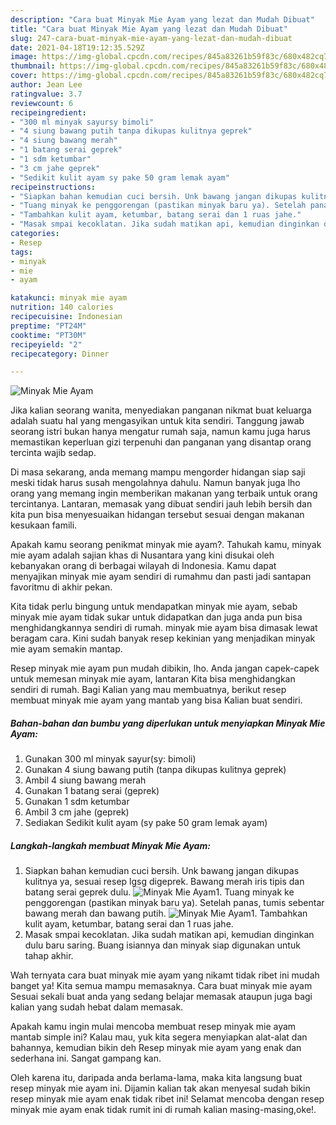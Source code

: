 ```yaml
---
description: "Cara buat Minyak Mie Ayam yang lezat dan Mudah Dibuat"
title: "Cara buat Minyak Mie Ayam yang lezat dan Mudah Dibuat"
slug: 247-cara-buat-minyak-mie-ayam-yang-lezat-dan-mudah-dibuat
date: 2021-04-18T19:12:35.529Z
image: https://img-global.cpcdn.com/recipes/845a83261b59f83c/680x482cq70/minyak-mie-ayam-foto-resep-utama.jpg
thumbnail: https://img-global.cpcdn.com/recipes/845a83261b59f83c/680x482cq70/minyak-mie-ayam-foto-resep-utama.jpg
cover: https://img-global.cpcdn.com/recipes/845a83261b59f83c/680x482cq70/minyak-mie-ayam-foto-resep-utama.jpg
author: Jean Lee
ratingvalue: 3.7
reviewcount: 6
recipeingredient:
- "300 ml minyak sayursy bimoli"
- "4 siung bawang putih tanpa dikupas kulitnya geprek"
- "4 siung bawang merah"
- "1 batang serai geprek"
- "1 sdm ketumbar"
- "3 cm jahe geprek"
- "Sedikit kulit ayam sy pake 50 gram lemak ayam"
recipeinstructions:
- "Siapkan bahan kemudian cuci bersih. Unk bawang jangan dikupas kulitnya ya, sesuai resep lgsg digeprek. Bawang merah iris tipis dan batang serai geprek dulu."
- "Tuang minyak ke penggorengan (pastikan minyak baru ya). Setelah panas, tumis sebentar bawang merah dan bawang putih."
- "Tambahkan kulit ayam, ketumbar, batang serai dan 1 ruas jahe."
- "Masak smpai kecoklatan. Jika sudah matikan api, kemudian dinginkan dulu baru saring. Buang isiannya dan minyak siap digunakan untuk tahap akhir."
categories:
- Resep
tags:
- minyak
- mie
- ayam

katakunci: minyak mie ayam 
nutrition: 140 calories
recipecuisine: Indonesian
preptime: "PT24M"
cooktime: "PT30M"
recipeyield: "2"
recipecategory: Dinner

---
```



![Minyak Mie Ayam](https://img-global.cpcdn.com/recipes/845a83261b59f83c/680x482cq70/minyak-mie-ayam-foto-resep-utama.jpg)

Jika kalian seorang wanita, menyediakan panganan nikmat buat keluarga adalah suatu hal yang mengasyikan untuk kita sendiri. Tanggung jawab seorang istri bukan hanya mengatur rumah saja, namun kamu juga harus memastikan keperluan gizi terpenuhi dan panganan yang disantap orang tercinta wajib sedap.

Di masa  sekarang, anda memang mampu mengorder hidangan siap saji meski tidak harus susah mengolahnya dahulu. Namun banyak juga lho orang yang memang ingin memberikan makanan yang terbaik untuk orang tercintanya. Lantaran, memasak yang dibuat sendiri jauh lebih bersih dan kita pun bisa menyesuaikan hidangan tersebut sesuai dengan makanan kesukaan famili. 



Apakah kamu seorang penikmat minyak mie ayam?. Tahukah kamu, minyak mie ayam adalah sajian khas di Nusantara yang kini disukai oleh kebanyakan orang di berbagai wilayah di Indonesia. Kamu dapat menyajikan minyak mie ayam sendiri di rumahmu dan pasti jadi santapan favoritmu di akhir pekan.

Kita tidak perlu bingung untuk mendapatkan minyak mie ayam, sebab minyak mie ayam tidak sukar untuk didapatkan dan juga anda pun bisa menghidangkannya sendiri di rumah. minyak mie ayam bisa dimasak lewat beragam cara. Kini sudah banyak resep kekinian yang menjadikan minyak mie ayam semakin mantap.

Resep minyak mie ayam pun mudah dibikin, lho. Anda jangan capek-capek untuk memesan minyak mie ayam, lantaran Kita bisa menghidangkan sendiri di rumah. Bagi Kalian yang mau membuatnya, berikut resep membuat minyak mie ayam yang mantab yang bisa Kalian buat sendiri.

<!--inarticleads1-->

##### Bahan-bahan dan bumbu yang diperlukan untuk menyiapkan Minyak Mie Ayam:

1. Gunakan 300 ml minyak sayur(sy: bimoli)
1. Gunakan 4 siung bawang putih (tanpa dikupas kulitnya geprek)
1. Ambil 4 siung bawang merah
1. Gunakan 1 batang serai (geprek)
1. Gunakan 1 sdm ketumbar
1. Ambil 3 cm jahe (geprek)
1. Sediakan Sedikit kulit ayam (sy pake 50 gram lemak ayam)




<!--inarticleads2-->

##### Langkah-langkah membuat Minyak Mie Ayam:

1. Siapkan bahan kemudian cuci bersih. Unk bawang jangan dikupas kulitnya ya, sesuai resep lgsg digeprek. Bawang merah iris tipis dan batang serai geprek dulu.
<img src="https://img-global.cpcdn.com/steps/8549b898db138787/160x128cq70/minyak-mie-ayam-langkah-memasak-1-foto.jpg" alt="Minyak Mie Ayam">1. Tuang minyak ke penggorengan (pastikan minyak baru ya). Setelah panas, tumis sebentar bawang merah dan bawang putih.
<img src="https://img-global.cpcdn.com/steps/f24e071c2300fbbc/160x128cq70/minyak-mie-ayam-langkah-memasak-2-foto.jpg" alt="Minyak Mie Ayam">1. Tambahkan kulit ayam, ketumbar, batang serai dan 1 ruas jahe.
1. Masak smpai kecoklatan. Jika sudah matikan api, kemudian dinginkan dulu baru saring. Buang isiannya dan minyak siap digunakan untuk tahap akhir.




Wah ternyata cara buat minyak mie ayam yang nikamt tidak ribet ini mudah banget ya! Kita semua mampu memasaknya. Cara buat minyak mie ayam Sesuai sekali buat anda yang sedang belajar memasak ataupun juga bagi kalian yang sudah hebat dalam memasak.

Apakah kamu ingin mulai mencoba membuat resep minyak mie ayam mantab simple ini? Kalau mau, yuk kita segera menyiapkan alat-alat dan bahannya, kemudian bikin deh Resep minyak mie ayam yang enak dan sederhana ini. Sangat gampang kan. 

Oleh karena itu, daripada anda berlama-lama, maka kita langsung buat resep minyak mie ayam ini. Dijamin kalian tak akan menyesal sudah bikin resep minyak mie ayam enak tidak ribet ini! Selamat mencoba dengan resep minyak mie ayam enak tidak rumit ini di rumah kalian masing-masing,oke!.

